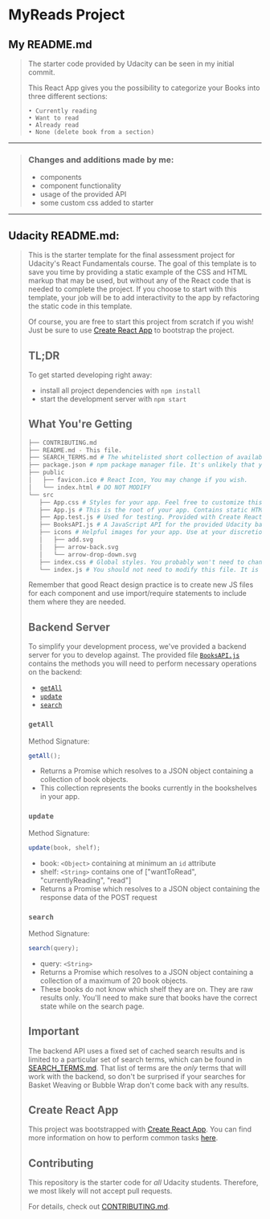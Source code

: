 # MyReads Project
## My README.md

>The starter code provided by Udacity can be seen in my initial commit. 
>
>This React App gives you the possibility to categorize your Books into three different sections:
>~~~
>• Currently reading 
>• Want to read 
>• Already read
>• None (delete book from a section)
>~~~
---
>### Changes and additions made by me:
>- components
>- component functionality
>- usage of the provided API
>- some custom css added to starter
---
## Udacity README.md:

>This is the starter template for the final assessment project for Udacity's React Fundamentals course. The goal of this template is to save you time by providing a static example of the CSS and HTML markup that may be used, but without any of the React code that is needed to complete the project. If you choose to start with this template, your job will be to add interactivity to the app by refactoring the static code in this template.
>
>Of course, you are free to start this project from scratch if you wish! Just be sure to use [Create React App](https://reactjs.org/docs/create-a-new-react-app.html) to bootstrap the project.
>
>## TL;DR
>
>To get started developing right away:
>
>- install all project dependencies with `npm install`
>- start the development server with `npm start`
>
>## What You're Getting
>
>```bash
>├── CONTRIBUTING.md
>├── README.md - This file.
>├── SEARCH_TERMS.md # The whitelisted short collection of available search >terms for you to use with your app.
>├── package.json # npm package manager file. It's unlikely that you'll need >to modify this.
>├── public
>│   ├── favicon.ico # React Icon, You may change if you wish.
>│   └── index.html # DO NOT MODIFY
>└── src
>    ├── App.css # Styles for your app. Feel free to customize this as you >desire.
>    ├── App.js # This is the root of your app. Contains static HTML right >now.
>    ├── App.test.js # Used for testing. Provided with Create React App. >Testing is encouraged, but not required.
>    ├── BooksAPI.js # A JavaScript API for the provided Udacity backend. >Instructions for the methods are below.
>    ├── icons # Helpful images for your app. Use at your discretion.
>    │   ├── add.svg
>    │   ├── arrow-back.svg
>    │   └── arrow-drop-down.svg
>    ├── index.css # Global styles. You probably won't need to change >anything here.
>    └── index.js # You should not need to modify this file. It is used for >DOM rendering only.
>```
>
>
>Remember that good React design practice is to create new JS files for each component and use import/require statements to include them where they are needed.
>
>## Backend Server
>
>To simplify your development process, we've provided a backend server for you to develop against. The provided file [`BooksAPI.js`](src/BooksAPI.js) contains the methods you will need to perform necessary operations on the backend:
>
>- [`getAll`](#getall)
>- [`update`](#update)
>- [`search`](#search)
>
>### `getAll`
>
>Method Signature:
>
>```js
>getAll();
>```
>
>
>- Returns a Promise which resolves to a JSON object containing a collection of book objects.
>- This collection represents the books currently in the bookshelves in your app.
>
>### `update`
>
>Method Signature:
>
>```js
>update(book, shelf);
>```
>
>- book: `<Object>` containing at minimum an `id` attribute
>- shelf: `<String>` contains one of ["wantToRead", "currentlyReading", "read"]
>- Returns a Promise which resolves to a JSON object containing the response data of the POST request
>
>### `search`
>
>Method Signature:
>
>```js
>search(query);
>```
>
>- query: `<String>`
>- Returns a Promise which resolves to a JSON object containing a collection of a maximum of 20 book objects.
>- These books do not know which shelf they are on. They are raw results only. You'll need to make sure that books have the correct state while on the search page.
>
>## Important
>
>The backend API uses a fixed set of cached search results and is limited to a particular set of search terms, which can be found in [SEARCH_TERMS.md](SEARCH_TERMS.md). That list of terms are the _only_ terms that will work with the backend, so don't be surprised if your searches for Basket Weaving or Bubble Wrap don't come back with any results.
>
>## Create React App
>
>This project was bootstrapped with [Create React App](https://github.com/facebook/create-react-app). You can find more information on how to perform common tasks [here](https://github.com/facebook/create-react-app/blob/main/packages/cra-template/template/README.md).
>
>## Contributing
>
>This repository is the starter code for _all_ Udacity students. Therefore, we most likely will not accept pull requests.
>
>For details, check out [CONTRIBUTING.md](CONTRIBUTING.md).
